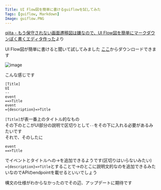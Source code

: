 ```yaml
---
Title: UI Flow図を簡単に書けるguiflowを試してみた
Tags: [guiflow, Markdown]
Image: guiflow.PNG
---
```


[qiita - もう保守されない画面遷移図は嫌なので、UI Flow図を簡単にマークダウンぽく書くエディタ作った](http://qiita.com/hirokidaichi/items/ff54a968bdd7bcc50d42)より

UI Flow図が簡単に書けると聞いて試してみました
[ここ](https://github.com/hirokidaichi/guiflow/releases)からダウンロードできます

<p class="thumbnail"><img src="/Asset/Image/guiflow.PNG" alt="image" /></p>

こんな感じです

~~~ nohighlight
[Title]
UI
--
event
==>Title
event
={description}=>Title
~~~
```[Title]```が表一番上のタイトル的なもの  
その下のとこがUI部分の説明で区切りとして```--```をその下に入れる必要があるみたいです  
それで、そのしたに

~~~ nohighlight
event
==>Title
~~~

でイベントとタイトルへの→を追加できるようです(区切りはいらないみたい)  
```={description}=>Title```とすることで→のとこに説明文的なのを追加できるみたいなのでAPIのendpointを載せるといいでしょう

構文の仕様がわからなかったのでその辺、アップデートに期待です
